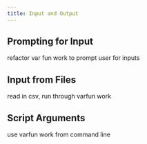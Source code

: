 ```yaml
---
title: Input and Output
---
```


## Prompting for Input

refactor var fun work to prompt user for inputs

## Input from Files

read in csv, run through varfun work

## Script Arguments

use varfun work from command line
